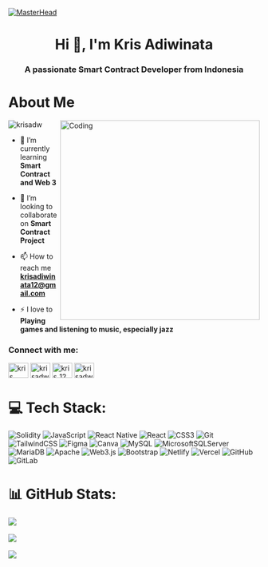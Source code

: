 [![MasterHead](https://user-images.githubusercontent.com/74038190/225813708-98b745f2-7d22-48cf-9150-083f1b00d6c9.gif)](https://rishavchanda.io)
<h1 align="center">Hi 👋, I'm Kris Adiwinata</h1>
<h3 align="center">A passionate Smart Contract Developer from Indonesia</h3>

<h1 align="left">About Me</h1>
<img align="right" alt="Coding" width="400" src="https://i.pinimg.com/originals/eb/50/87/eb50875a68b04b0480fa929af2c7547c.gif">
<p align="left"> <img src="https://komarev.com/ghpvc/?username=krisadw&label=Profile%20views&color=0e75b6&style=flat" alt="krisadw" /> </p>

- 🌱 I’m currently learning **Smart Contract and Web 3**

- 👯 I’m looking to collaborate on **Smart Contract Project**

- 📫 How to reach me **krisadiwinata12@gmail.com**

- ⚡ I love to **Playing games and listening to music, especially jazz**

<h3 align="left">Connect with me:</h3>
<p align="left">
<a href="https://linkedin.com/in/kris-adiwinata-726379214" target="blank"><img align="center" src="https://raw.githubusercontent.com/rahuldkjain/github-profile-readme-generator/master/src/images/icons/Social/linked-in-alt.svg" alt="kris adiwinata" height="30" width="40" /></a>
<a href="https://instagram.com/kris.adw" target="blank"><img align="center" src="https://raw.githubusercontent.com/rahuldkjain/github-profile-readme-generator/master/src/images/icons/Social/instagram.svg" alt="krisadw" height="30" width="40" /></a>
<a href="https://dribbble.com/kris_12" target="blank"><img align="center" src="https://raw.githubusercontent.com/rahuldkjain/github-profile-readme-generator/master/src/images/icons/Social/dribbble.svg" alt="kris_12" height="30" width="40" /></a>
<a href="https://www.leetcode.com/krisadw" target="blank"><img align="center" src="https://raw.githubusercontent.com/rahuldkjain/github-profile-readme-generator/master/src/images/icons/Social/leet-code.svg" alt="krisadw" height="30" width="40" /></a>
</p>

# 💻 Tech Stack:
![Solidity](https://img.shields.io/badge/Solidity-%23363636.svg?style=flat&logo=solidity&logoColor=white) ![JavaScript](https://img.shields.io/badge/javascript-%23323330.svg?style=flat&logo=javascript&logoColor=%23F7DF1E) ![React Native](https://img.shields.io/badge/react_native-%2320232a.svg?style=flat&logo=react&logoColor=%2361DAFB) ![React](https://img.shields.io/badge/react-%2320232a.svg?style=flat&logo=react&logoColor=%2361DAFB) ![CSS3](https://img.shields.io/badge/css3-%231572B6.svg?style=flat&logo=css3&logoColor=white) ![Git](https://img.shields.io/badge/git-%23F05033.svg?style=flat&logo=git&logoColor=white) ![TailwindCSS](https://img.shields.io/badge/tailwindcss-%2338B2AC.svg?style=flat&logo=tailwind-css&logoColor=white) ![Figma](https://img.shields.io/badge/figma-%23F24E1E.svg?style=flat&logo=figma&logoColor=white) ![Canva](https://img.shields.io/badge/Canva-%2300C4CC.svg?style=flat&logo=Canva&logoColor=white) ![MySQL](https://img.shields.io/badge/mysql-4479A1.svg?style=flat&logo=mysql&logoColor=white) ![MicrosoftSQLServer](https://img.shields.io/badge/Microsoft%20SQL%20Server-CC2927?style=flat&logo=microsoft%20sql%20server&logoColor=white) ![MariaDB](https://img.shields.io/badge/MariaDB-003545?style=flat&logo=mariadb&logoColor=white) ![Apache](https://img.shields.io/badge/apache-%23D42029.svg?style=flat&logo=apache&logoColor=white) ![Web3.js](https://img.shields.io/badge/web3.js-F16822?style=flat&logo=web3.js&logoColor=white) ![Bootstrap](https://img.shields.io/badge/bootstrap-%238511FA.svg?style=flat&logo=bootstrap&logoColor=white) ![Netlify](https://img.shields.io/badge/netlify-%23000000.svg?style=flat&logo=netlify&logoColor=#00C7B7) ![Vercel](https://img.shields.io/badge/vercel-%23000000.svg?style=flat&logo=vercel&logoColor=white) ![GitHub](https://img.shields.io/badge/github-%23121011.svg?style=flat&logo=github&logoColor=white) ![GitLab](https://img.shields.io/badge/gitlab-%23181717.svg?style=flat&logo=gitlab&logoColor=white)

# 📊 GitHub Stats:
![](https://github-readme-stats.vercel.app/api?username=KrisAdw&theme=tokyonight&hide_border=false&include_all_commits=false&count_private=false)<br/>
<br>
![](https://github-readme-streak-stats.herokuapp.com/?user=KrisAdw&theme=tokyonight&hide_border=false)<br/>
<br>
![](https://github-readme-stats.vercel.app/api/top-langs/?username=KrisAdw&theme=tokyonight&hide_border=false&include_all_commits=false&count_private=false&layout=compact)
